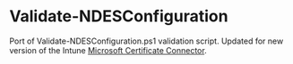 # Validate-NDESConfiguration
 Port of Validate-NDESConfiguration.ps1 validation script. Updated for new version of the Intune [Microsoft Certificate Connector](https://learn.microsoft.com/en-us/mem/intune/protect/certificate-connector-overview).
